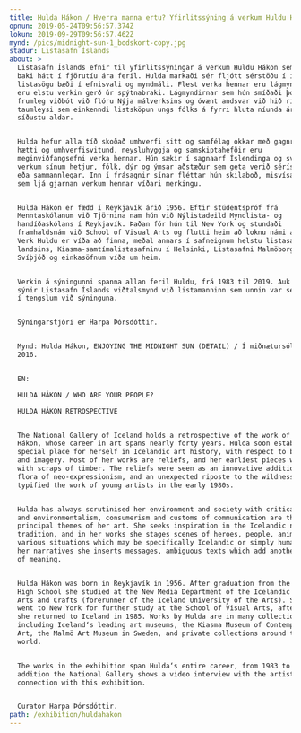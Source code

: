 ```yaml
---
title: Hulda Hákon / Hverra manna ertu? Yfirlitssýning á verkum Huldu Hákon
opnun: 2019-05-24T09:56:57.374Z
lokun: 2019-09-29T09:56:57.462Z
mynd: /pics/midnight-sun-1_bodskort-copy.jpg
stadur: Listasafn Íslands
about: >
  Listasafn Íslands efnir til yfirlitssýningar á verkum Huldu Hákon sem á nú að
  baki hátt í fjörutíu ára feril. Hulda markaði sér fljótt sérstöðu í íslenskri
  listasögu bæði í efnisvali og myndmáli. Flest verka hennar eru lágmyndir og
  eru elstu verkin gerð úr spýtnabraki. Lágmyndirnar sem hún smíðaði þóttu
  frumleg viðbót við flóru Nýja málverksins og óvænt andsvar við hið ríkjandi
  taumleysi sem einkenndi listsköpun ungs fólks á fyrri hluta níunda áratugar
  síðustu aldar.


  Hulda hefur alla tíð skoðað umhverfi sitt og samfélag okkar með gagnrýnum
  hætti og umhverfisvitund, neysluhyggja og samskiptahefðir eru
  meginviðfangsefni verka hennar. Hún sækir í sagnaarf Íslendinga og sviðsetur í
  verkum sínum hetjur, fólk, dýr og ýmsar aðstæður sem geta verið séríslenskar
  eða sammannlegar. Inn í frásagnir sínar fléttar hún skilaboð, misvísandi texta
  sem ljá gjarnan verkum hennar víðari merkingu.


  Hulda Hákon er fædd í Reykjavík árið 1956. Eftir stúdentspróf frá
  Menntaskólanum við Tjörnina nam hún við Nýlistadeild Myndlista- og
  handíðaskólans í Reykjavík. Þaðan fór hún til New York og stundaði
  framhaldsnám við School of Visual Arts og flutti heim að loknu námi árið 1985.
  Verk Huldu er víða að finna, meðal annars í safneignum helstu listasafna
  landsins, Kiasma-samtímalistasafninu í Helsinki, Listasafni Malmöborgar í
  Svíþjóð og einkasöfnum víða um heim.


  Verkin á sýningunni spanna allan feril Huldu, frá 1983 til 2019. Auk þeirra
  sýnir Listasafn Íslands viðtalsmynd við listamanninn sem unnin var sérstaklega
  í tengslum við sýninguna. 


  Sýningarstjóri er Harpa Þórsdóttir.


  Mynd: Hulda Hákon, ENJOYING THE MIDNIGHT SUN (DETAIL) / Í miðnætursól (hluti),
  2016.


  EN:

  HULDA HÁKON / WHO ARE YOUR PEOPLE?

  HULDA HÁKON RETROSPECTIVE


  The National Gallery of Iceland holds a retrospective of the work of Hulda
  Hákon, whose career in art spans nearly forty years. Hulda soon established a
  special place for herself in Icelandic art history, with respect to both media
  and imagery. Most of her works are reliefs, and her earliest pieces were made
  with scraps of timber. The reliefs were seen as an innovative addition to the
  flora of neo-expressionism, and an unexpected riposte to the wildness that
  typified the work of young artists in the early 1980s. 


  Hulda has always scrutinised her environment and society with critical eyes,
  and environmentalism, consumerism and customs of communication are the
  principal themes of her art. She seeks inspiration in the Icelandic narrative
  tradition, and in her works she stages scenes of heroes, people, animals and
  various situations which may be specifically Icelandic or simply human. Into
  her narratives she inserts messages, ambiguous texts which add another layer
  of meaning.  


  Hulda Hákon was born in Reykjavík in 1956. After graduation from the Tjörn
  High School she studied at the New Media Department of the Icelandic School of
  Arts and Crafts (forerunner of the Iceland University of the Arts). She then
  went to New York for further study at the School of Visual Arts, after which
  she returned to Iceland in 1985. Works by Hulda are in many collections,
  including Iceland‘s leading art museums, the Kiasma Museum of Contemporary
  Art, the Malmö Art Museum in Sweden, and private collections around the
  world.  


  The works in the exhibition span Hulda‘s entire career, from 1983 to 2019. In
  addition the National Gallery shows a video interview with the artist, made in
  connection with this exhibition.


  Curator Harpa Þórsdóttir.
path: /exhibition/huldahakon
---
```


